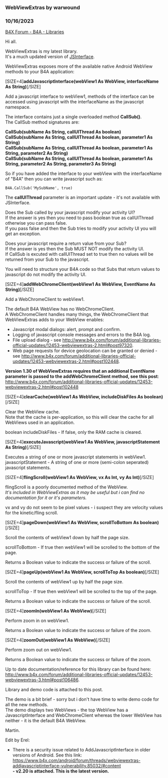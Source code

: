 ### WebViewExtras by warwound
### 10/16/2023
[B4X Forum - B4A - Libraries](https://www.b4x.com/android/forum/threads/12453/)

Hi all.  
  
WebViewExtras is my latest library.  
It's a much updated version of [JSInterface](http://www.b4x.com/forum/additional-libraries-official-updates/9893-jsinterface.html#post54859).  
  
WebViewExtras exposes more of the available native Android WebView methods to your B4A application:  
  
[SIZE=4]**addJavascriptInterface(webView1 As WebView, interfaceName As String)**[/SIZE]  
  
Add a javascript interface to webView1, methods of the interface can be accessed using javascript with the interfaceName as the javascript namespace.  
  
The interface contains just a single overloaded method **CallSub()**.  
The CallSub method signatures are:  
  
**CallSub(subName As String, callUIThread As boolean)  
CallSub(subName As String, callUIThread As boolean, parameter1 As String)  
CallSub(subName As String, callUIThread As boolean, parameter1 As String, parameter2 As String)  
CallSub(subName As String, callUIThread As boolean, parameter1 As String, parameter2 As String, parameter3 As String)**  
  
So if you have added the interface to your webView with the interfaceName of "B4A" then you can write javascript such as:  
  

```B4X
B4A.CallSub('MySubName', true)
```

  
  
The **callUIThread** parameter is an important update - it's not available with JSInterface.  
  
Does the Sub called by your javascript modify your activity UI?  
If the answer is yes then you need to pass boolean true as callUIThread otherwise you can pass false.  
If you pass false and then the Sub tries to modify your activity UI you will get an exception.  
  
Does your javascript require a return value from your Sub?  
If the answer is yes then the Sub MUST NOT modify the activity UI.  
If CallSub is excuted with callUIThread set to true then no values will be returned from your Sub to the javascript.  
  
You will need to structure your B4A code so that Subs that return values to javascript do not modify the activity UI.  
  
[SIZE=4]**addWebChromeClient(webView1 As WebView, EventName As String)**[/SIZE]  
  
Add a WebChromeClient to webView1.  
  
The default B4A WebView has no WebChromeClient.  
A WebChromeClient handles many things, the WebChromeClient that WebViewExtras adds to your WebView enables:  

- Javascript modal dialogs: alert, prompt and confirm.
- Logging of javascript console messages and errors to the B4A log.
- File upload dialog - see <http://www.b4x.com/forum/additional-libraries-official-updates/12453-webviewextras-2.html#post97320>.
- Web page requests for device geolocation can be granted or denied - see <http://www.b4x.com/forum/additional-libraries-official-updates/12453-webviewextras-2.html#post102448>.

  
**Version 1.30 of WebViewExtras requires that an additional EventName parameter is passed to the addWebChromeClient method, see this post**: <http://www.b4x.com/forum/additional-libraries-official-updates/12453-webviewextras-2.html#post102448>  
  
[SIZE=4]**clearCache(webView1 As WebView, includeDiskFiles As boolean)**[/SIZE]  
  
Clear the WebView cache.  
Note that the cache is per-application, so this will clear the cache for all WebViews used in an application.  
  
boolean includeDiskFiles - If false, only the RAM cache is cleared.  
  
[SIZE=4]**executeJavascript(webView1 As WebView, javascriptStatement As String)**[/SIZE]  
  
Executes a string of one or more javascript statements in webView1.  
javascriptStatement - A string of one or more (semi-colon seperated) javascript statements.  
  
[SIZE=4]**flingScroll(webView1 As WebView, vx As Int, vy As Int)**[/SIZE]  
  
flingScroll is a poorly documented method of the WebView.  
*It's included in WebViewExtras as it may be useful but i can find no documentation for it or it's parameters.*  
  
vx and vy do not seem to be pixel values - i suspect they are velocity values for the kinetic/fling scroll.  
  
[SIZE=4]**pageDown(webView1 As WebView, scrollToBottom As boolean)**[/SIZE]  
  
Scroll the contents of webView1 down by half the page size.  
  
scrollToBottom - If true then webView1 will be scrolled to the bottom of the page.  
  
Returns a Boolean value to indicate the success or failure of the scroll.  
  
[SIZE=4]**pageUp(webView1 As WebView, scrollToTop As boolean)**[/SIZE]  
  
Scroll the contents of webView1 up by half the page size.  
  
scrollToTop - If true then webView1 will be scrolled to the top of the page.  
  
Returns a Boolean value to indicate the success or failure of the scroll.  
  
[SIZE=4]**zoomIn(webView1 As WebView)**[/SIZE]  
  
Perform zoom in on webView1.  
  
Returns a Boolean value to indicate the success or failure of the zoom.  
  
[SIZE=4]**zoomOut(webView1 As WebView)**[/SIZE]  
  
Perform zoom out on webView1.  
  
Returns a Boolean value to indicate the success or failure of the zoom.  
  
Up to date documentation/reference for this library can be found here: <http://www.b4x.com/forum/additional-libraries-official-updates/12453-webviewextras-3.html#post106486>.  
  
Library and demo code is attached to this post.  
  
The demo is a bit brief - sorry but i don't have time to write demo code for all the new methods.  
The demo displays two WebViews - the top WebView has a JavascriptInterface and WebChromeClient whereas the lower WebView has neither - it is the default B4A WebView.  
  
Martin.  
  
Edit by Erel:  
- There is a security issue related to AddJavascriptInterface in older versions of Android. See this link: <https://www.b4x.com/android/forum/threads/webviewextras-addjavascriptinterface-vulnerability.85032/#content>  
**- v2.20 is attached. This is the latest version.**